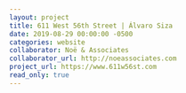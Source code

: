 ```yaml
---
layout: project
title: 611 West 56th Street | Álvaro Siza
date: 2019-08-29 00:00:00 -0500
categories: website
collaborator: Noë & Associates
collaborator_url: http://noeassociates.com
project_url: https://www.611w56st.com
read_only: true
---
```

